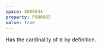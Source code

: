 ```yaml
---
space: S000044
property: P000065
value: true
---
```


Has the cardinality of $\mathbb R$ by definition.
